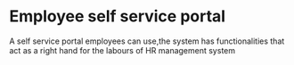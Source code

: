 # Employee self service portal
A self service portal employees can use,the system has functionalities that act as a right hand for the labours of HR management system
